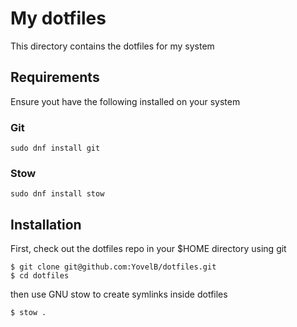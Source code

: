 # My dotfiles

This directory contains the dotfiles for my system

## Requirements

Ensure yout have the following installed on your system

### Git

```
sudo dnf install git
```

### Stow

```
sudo dnf install stow
```

## Installation

First, check out the dotfiles repo in your $HOME directory using git

```
$ git clone git@github.com:YovelB/dotfiles.git
$ cd dotfiles
```

then use GNU stow to create symlinks inside dotfiles

```
$ stow .
```
